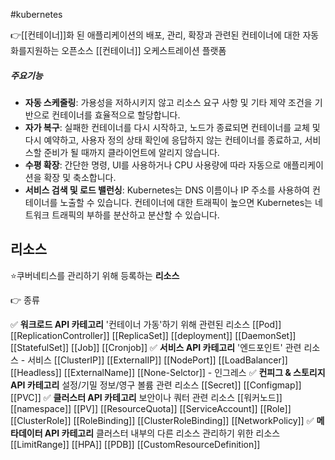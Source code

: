 #kubernetes 

👉[[컨테이너]]화 된 애플리케이션의 배포, 관리, 확장과 관련된 컨테이너에 대한 자동화를지원하는 오픈소스 [[컨테이너]] 오케스트레이션 플랫폼

##### 주요기능
- **자동 스케줄링**: 가용성을 저하시키지 않고 리소스 요구 사항 및 기타 제약 조건을 기반으로 컨테이너를 효율적으로 할당합니다.
- **자가 복구**: 실패한 컨테이너를 다시 시작하고, 노드가 종료되면 컨테이너를 교체 및 다시 예약하고, 사용자 정의 상태 확인에 응답하지 않는 컨테이너를 종료하고, 서비스할 준비가 될 때까지 클라이언트에 알리지 않습니다.
- **수평 확장**: 간단한 명령, UI를 사용하거나 CPU 사용량에 따라 자동으로 애플리케이션을 확장 및 축소합니다.
- **서비스 검색 및 로드 밸런싱**: Kubernetes는 DNS 이름이나 IP 주소를 사용하여 컨테이너를 노출할 수 있습니다. 컨테이너에 대한 트래픽이 높으면 Kubernetes는 네트워크 트래픽의 부하를 분산하고 분산할 수 있습니다.


## 리소스
⭐쿠버네티스를 관리하기 위해 등록하는 **리소스**

👉 종류 

✅ **워크로드 API 카테고리**
		'컨테이너 가동'하기 위해 관련된 리소스
				[[Pod]] [[ReplicationController]] [[ReplicaSet]] [[deployment]] [[DaemonSet]]  [[StatefulSet]] [[Job]] [[Cronjob]]
✅ **서비스 API 카테고리**
		'엔드포인트' 관련 리소스
				- 서비스 
				[[ClusterIP]] [[ExternalIP]] [[NodePort]] [[LoadBalancer]] [[Headless]] [[ExternalName]] [[None-Selctor]]
				- 인그레스
✅ **컨피그 & 스토리지  API 카테고리**
		설정/기밀 정보/영구 볼륨 관련 리소스
				[[Secret]] [[Configmap]] [[PVC]]
✅ **클러스터 API 카테고리**
		보안이나 쿼터 관련 리소스
				[[워커노드]] [[namespace]] [[PV]] [[ResourceQuota]] [[ServiceAccount]] [[Role]] [[ClusterRole]] [[RoleBinding]] [[ClusterRoleBinding]] [[NetworkPolicy]]
✅ **메타데이터  API 카테고리**
		클러스터 내부의 다른 리소스 관리하기 위한 리소스
				[[LimitRange]] [[HPA]] [[PDB]] [[CustomResourceDefinition]]
			